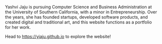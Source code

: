 Yashvi Jaju is pursuing Computer Science and Business Administration at the University of Southern California, with a minor in Entrepreneurship. Over the years, she has founded startups, developed software products, and created digital and traditional art, and this website functions as a portfolio for her work.

Head to https://yjaju.github.io to explore the website!
